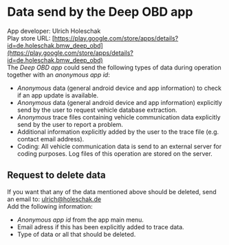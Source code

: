 # Data send by the Deep OBD app
App developer: Ulrich Holeschak  
Play store URL: [https://play.google.com/store/apps/details?id=de.holeschak.bmw_deep_obd](https://play.google.com/store/apps/details?id=de.holeschak.bmw_deep_obd)  
The _Deep OBD app_ could send the following types of data during operation together with an _anonymous app id_:
* _Anonymous_ data (general android device and app information) to check if an app update is available.
* _Anonymous_ data (general android device and app information) explicitly send by the user to request vehicle database extraction.
* _Anonymous_ trace files containing vehicle communication data explicitly send by the user to report a problem.
* Additional information explicitly added by the user to the trace file (e.g. contact email address).
* Coding: All vehicle communication data is send to an external server for coding purposes. Log files of this operation are stored on the server.

## Request to delete data
If you want that any of the data mentioned above should be deleted, send an email to:
[ulrich@holeschak.de](mailto:ulrich@holeschak.de)  
Add the following information:
* _Anonymous app id_ from the app main menu.
* Email adress if this has been explicitly added to trace data.
* Type of data or all that should be deleted.
